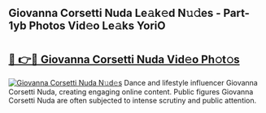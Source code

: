 ## Giovanna Corsetti Nuda Le𝚊k𝚎d N𝚞𝚍es - Part-1yb Photos Vid𝚎o Le𝚊ks YoriO

# <h2><a href="http://fbed049.evod.top/?m=Giovanna+Corsetti+Nuda">🔗 👉🔴 Giovanna Corsetti Nuda Vid𝚎o Ph𝚘t𝚘s</a></h2>

[![Giovanna Corsetti Nuda N𝚞d𝚎s](https://i.imgur.com/8V9OHl7.gif)](http://fbed049.evod.top/?m=Giovanna+Corsetti+Nuda)
Dance and lifestyle influencer Giovanna Corsetti Nuda, creating engaging online content. Public figures Giovanna Corsetti Nuda are often subjected to intense scrutiny and public attention. 
